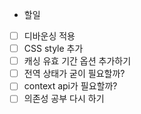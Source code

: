 - 할일

- [ ] 디바운싱 적용
- [ ] CSS style 추가
- [ ] 캐싱 유효 기간 옵션 추가하기
- [ ] 전역 상태가 굳이 필요할까?
- [ ] context api가 필요할까?
- [ ] 의존성 공부 다시 하기

